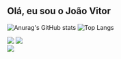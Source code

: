 ## Olá, eu sou o João Vitor 


![Anurag's GitHub stats](https://github-readme-stats.vercel.app/api?username=joaovitorsk07&show_icons=true&theme=merko)
![Top Langs](https://github-readme-stats.vercel.app/api/top-langs/?username=joaovitorsk07&hide_progress=true&theme=merko)

<div>
<a href="https://instagram.com/joaov07__" target="_blank"><img src="https://img.shields.io/badge/-Instagram-%23E4405F?style=for-the-badge&logo=instagram&logoColor=white" target="_blank"></a>
<a href="https://wa.me/qr/7HZ7ARV7USP4H1" target="_blank"><img src="https://img.shields.io/badge/WhatsApp-25D366?style=for-the-badge&logo=whatsapp&logoColor=white"
</div>

<div>
<a href="https://mail.google.com/mail/u/1/#inbox?compose=GTvVlcRwPxNvnChMJFLngcKGqLPKgrBZzRswNPNdsZSLvbcCHhMCljRgnWnVtrLRCfNXgJCzlFBjz" target="_blank"><img src="https://img.shields.io/badge/Gmail-D14836?style=for-the-badge&logo=gmail&logoColor=white"
</div>


